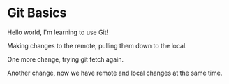# Git Basics

Hello world, I'm learning to use Git!

Making changes to the remote, pulling them down to the local.

One more change, trying git fetch again.

Another change, now we have remote and local changes at the same time.
